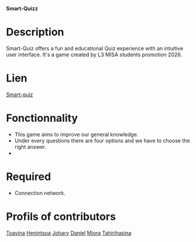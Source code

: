**Smart-Quizz**

# Description
Smart-Quiz offers a fun and educational Quiz experience with an intuitive user interface.
It's a game created by L3 MISA students promotion 2026.
# Lien 
[Smart-quiz]("https://smart-quizz.netlify.app/")

# Fonctionnality
- This game aims to improve our general knowledge. 
- Under every questions there are four options and we have to choose the right answer. 
- 

# Required
- Connection network.

    
# Profils of contributors
[Toavina]("https://github.com/ToavinaJR")
[Henintsoa]("https://github.com/Henitsoaaa")
[Johary]("https://github.com/Joariniaina")
[Daniel]("https://github.com/lazanan")
[Miora]("https://github.com/MioraRandrianasy")
[Tahirihasina]("https://github.com/sahyan19")
